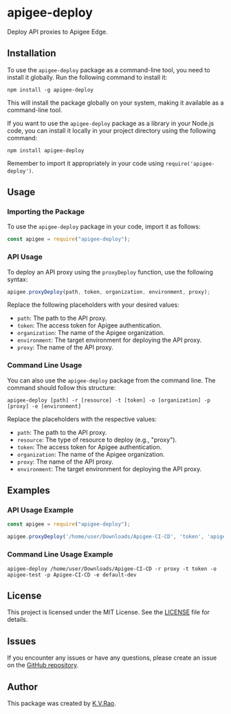 
# apigee-deploy

Deploy API proxies to Apigee Edge.

## Installation

To use the `apigee-deploy` package as a command-line tool, you need to install it globally. Run the following command to install it:

```shell
npm install -g apigee-deploy
```

This will install the package globally on your system, making it available as a command-line tool.

If you want to use the `apigee-deploy` package as a library in your Node.js code, you can install it locally in your project directory using the following command:

```shell
npm install apigee-deploy
```

Remember to import it appropriately in your code using `require('apigee-deploy')`.

## Usage

### Importing the Package

To use the `apigee-deploy` package in your code, import it as follows:

```javascript
const apigee = require("apigee-deploy");
```

### API Usage

To deploy an API proxy using the `proxyDeploy` function, use the following syntax:

```javascript
apigee.proxyDeploy(path, token, organization, environment, proxy);
```

Replace the following placeholders with your desired values:

- `path`: The path to the API proxy.
- `token`: The access token for Apigee authentication.
- `organization`: The name of the Apigee organization.
- `environment`: The target environment for deploying the API proxy.
- `proxy`: The name of the API proxy.

### Command Line Usage

You can also use the `apigee-deploy` package from the command line. The command should follow this structure:

```shell
apigee-deploy [path] -r [resource] -t [token] -o [organization] -p [proxy] -e [environment]
```

Replace the placeholders with the respective values:

- `path`: The path to the API proxy.
- `resource`: The type of resource to deploy (e.g., "proxy").
- `token`: The access token for Apigee authentication.
- `organization`: The name of the Apigee organization.
- `proxy`: The name of the API proxy.
- `environment`: The target environment for deploying the API proxy.

## Examples

### API Usage Example

```javascript
const apigee = require("apigee-deploy");

apigee.proxyDeploy('/home/user/Downloads/Apigee-CI-CD', 'token', 'apigee-test', 'default-dev', 'Apigee-CI-CD');
```

### Command Line Usage Example

```shell
apigee-deploy /home/user/Downloads/Apigee-CI-CD -r proxy -t token -o apigee-test -p Apigee-CI-CD -e default-dev
```

## License

This project is licensed under the MIT License. See the [LICENSE](LICENSE) file for details.

## Issues

If you encounter any issues or have any questions, please create an issue on the [GitHub repository](https://github.com/kvrao33/Apigee-Deploy/issues).

## Author

This package was created by [K.V.Rao](https://github.com/author-name).
